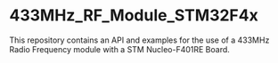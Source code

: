 # 433MHz_RF_Module_STM32F4x
This repository contains an API and examples for the use of a 433MHz Radio Frequency module with a STM Nucleo-F401RE Board.
